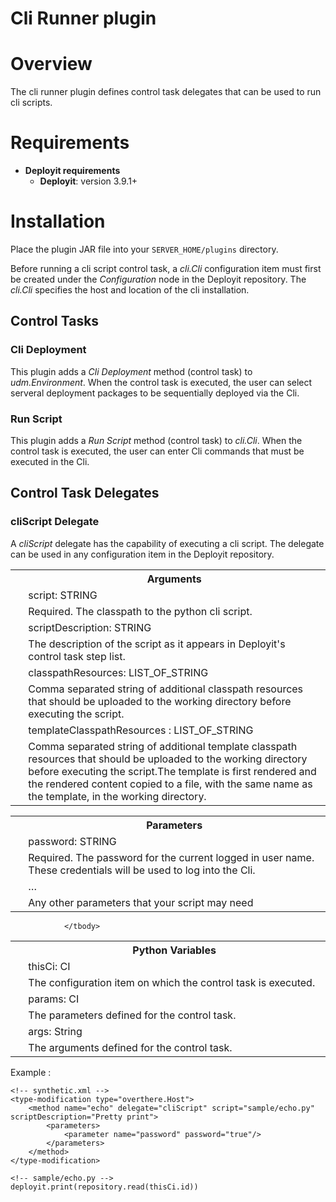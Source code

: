 # Cli Runner plugin #

# Overview #

The cli runner plugin defines control task delegates that can be used to run cli scripts.

# Requirements #

* **Deployit requirements**
	* **Deployit**: version 3.9.1+

# Installation #

Place the plugin JAR file into your `SERVER_HOME/plugins` directory. 

Before running a cli script control task, a _cli.Cli_ configuration item must first be created under the _Configuration_ node in the Deployit repository.  The _cli.Cli_ specifies the host and location of the cli installation.

## Control Tasks ##

### Cli Deployment ###

This plugin adds a _Cli Deployment_ method (control task) to _udm.Environment_.  When the control task is executed, the user can select serveral deployment packages to be sequentially deployed via the Cli.

### Run Script ###

This plugin adds a _Run Script_ method (control task) to _cli.Cli_.  When the control task is executed, the user can enter Cli commands that must be executed in the Cli.


## Control Task Delegates ##

### cliScript Delegate ###

A _cliScript_ delegate has the capability of executing a cli script. The delegate can be used in any configuration item in the Deployit repository.

<table class="ci-table">
    <tbody><tr class="odd ci-prop-header">
        <th></th>
        <th>Arguments</th>
    </tr>
        <tr class="even">
            <td class="icon-cell"><div class="icon required" title="Required property">&nbsp;</div></td>
            <td style="width: 100%">
                <div class="ci-property-info"><span class="ci-property-name">script</span><span>: </span>
                    <span class="ci-property-kind">STRING</span></div>
            </td>
        </tr>
        <tr class="even">
            <td></td>
            <td>
                <div class="ci-property-desc">Required. The classpath to the python cli script.</div>
            </td>
        </tr>
        <tr class="odd">
            <td class="icon-cell"><div class="icon">&nbsp;</div></td>
            <td style="width: 100%">
                <div class="ci-property-info"><span class="ci-property-name">scriptDescription</span><span>: </span>
                    <span class="ci-property-kind">STRING</span></div>
            </td>
        </tr>
        <tr class="odd">
            <td></td>
            <td>
                <div class="ci-property-desc">The description of the script as it appears in Deployit's control task step list.</div>
            </td>
        </tr>
        <tr class="even">
             <td class="icon-cell"><div class="icon">&nbsp;</div></td>
            <td style="width: 100%">
                <div class="ci-property-info"><span class="ci-property-name">classpathResources</span><span>: </span>
                    <span class="ci-property-kind">LIST_OF_STRING</span></div>
            </td>
        </tr>
        <tr class="even">
            <td></td>
            <td>
                <div class="ci-property-desc">Comma separated string of additional classpath resources that should be uploaded to the working directory before executing the script.</div>
            </td>
        </tr>
        <tr class="odd">
            <td class="icon-cell">
                <div class="icon">&nbsp;</div>
            </td>
            <td style="width: 100%">
                <div class="ci-property-info">
                    <span class="ci-property-name">templateClasspathResources</span>
                    <span>: </span>
                    <span class="ci-property-kind">LIST_OF_STRING</span>
                </div>
            </td>
        </tr>
        <tr class="odd">
            <td></td>
            <td>
                <div class="ci-property-desc">Comma separated string of additional template classpath resources that should be uploaded to the working directory before executing the script.The template is first rendered and the rendered content copied to a file, with the same name as the template, in the working directory.</div>
            </td>
        </tr>
        </tbody>
</table>

<table class="ci-table">
    <tbody><tr class="odd ci-prop-header">
        <th></th>
        <th>Parameters</th>
    </tr>
        <tr class="even">
            <td class="icon-cell"><div class="icon required" title="Required property">&nbsp;</div></td>
            <td style="width: 100%">
                <div class="ci-property-info"><span class="ci-property-name">password</span><span>: </span>
                    <span class="ci-property-kind">STRING</span></div>
            </td>
        </tr>
        <tr class="even">
            <td></td>
            <td>
                <div class="ci-property-desc">Required. The password for the current logged in user name. These credentials will be used to log into the Cli.</div>
            </td>
        </tr>
        <tr class="odd">
            <td class="icon-cell"><div class="icon">&nbsp;</div></td>
            <td style="width: 100%">
                <div class="ci-property-info"><span class="ci-property-name">…</span></div>
            </td>
        </tr>
        <tr class="odd">
            <td></td>
            <td>
                <div class="ci-property-desc">Any other parameters that your script may need</div>
            </td>
        </tr>
                </tbody>
</table>

<table class="ci-table">
    <tbody><tr class="odd ci-prop-header">
        <th></th>
        <th>Python Variables</th>
    </tr>
        <tr class="even">
            <td class="icon-cell"><div class="icon required" title="Required property">&nbsp;</div></td>
            <td style="width: 100%">
                <div class="ci-property-info"><span class="ci-property-name">thisCi</span><span>: </span>
                    <span class="ci-property-kind">CI</span></div>
            </td>
        </tr>
        <tr class="even">
            <td></td>
            <td>
                <div class="ci-property-desc">The configuration item on which the control task is executed.</div>
            </td>
        </tr>
        <tr class="odd">
            <td class="icon-cell"><div class="icon">&nbsp;</div></td>
            <td style="width: 100%">
                <div class="ci-property-info"><span class="ci-property-name">params</span><span>: </span>
                    <span class="ci-property-kind">CI</span></div>
            </td>
        </tr>
        <tr class="even">
            <td></td>
            <td>
                <div class="ci-property-desc">The parameters defined for the control task.</div>
            </td>
        </tr>
        <tr class="even">
            <td class="icon-cell"><div class="icon">&nbsp;</div></td>
            <td style="width: 100%">
                <div class="ci-property-info"><span class="ci-property-name">args</span><span>: </span>
                    <span class="ci-property-kind">String</span></div>
            </td>
        </tr>
        <tr class="odd">
            <td></td>
            <td>
                <div class="ci-property-desc">The arguments defined for the control task.</div>
            </td>
        </tr>

                </tbody>
</table>


Example :

	<!-- synthetic.xml -->
	<type-modification type="overthere.Host">
	    <method name="echo" delegate="cliScript" script="sample/echo.py" scriptDescription="Pretty print">
            <parameters>
                <parameter name="password" password="true"/>
            </parameters>
        </method>
	</type-modification>
	
    <!-- sample/echo.py -->
    deployit.print(repository.read(thisCi.id))
